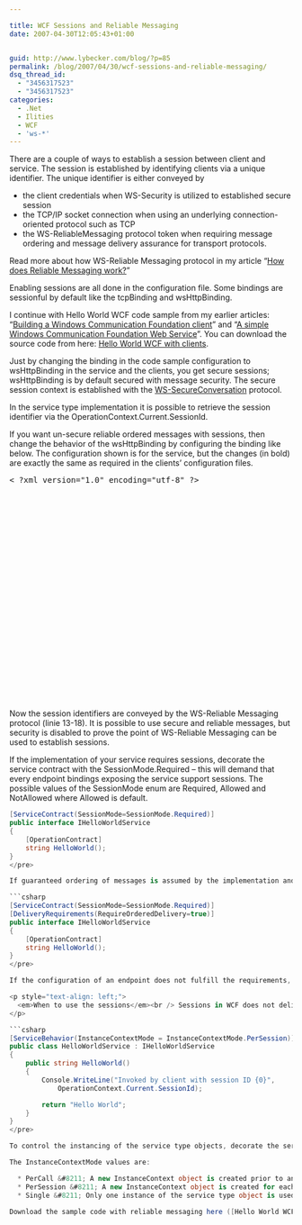 ```yaml
---

title: WCF Sessions and Reliable Messaging
date: 2007-04-30T12:05:43+01:00


guid: http://www.lybecker.com/blog/?p=85
permalink: /blog/2007/04/30/wcf-sessions-and-reliable-messaging/
dsq_thread_id:
  - "3456317523"
  - "3456317523"
categories:
  - .Net
  - Ilities
  - WCF
  - 'ws-*'
---
```

There are a couple of ways to establish a session between client and service. The session is established by identifying clients via a unique identifier. The unique identifier is either conveyed by

  * the client credentials when WS-Security is utilized to established secure session
  * the TCP/IP socket connection when using an underlying connection-oriented protocol such as TCP
  * the WS-ReliableMessaging protocol token when requiring message ordering and message delivery assurance for transport protocols.

Read more about how WS-Reliable Messaging protocol in my article “[How does Reliable Messaging work?](http://www.lybecker.com/blog/2007/01/23/how-does-reliable-messaging-work/)”

Enabling sessions are all done in the configuration file. Some bindings are sessionful by default like the tcpBinding and wsHttpBinding.

I continue with Hello World WCF code sample from my earlier articles: “[Building a Windows Communication Foundation client](http://www.lybecker.com/blog/2007/01/18/building-a-windows-communication-foundation-client/)” and “[A simple Windows Communication Foundation Web Service](http://www.lybecker.com/blog/2007/01/15/a-simple-windows-communication-foundation-web-service/)”. You can download the source code from here: [Hello World WCF with clients](http://www.lybecker.com/blog/wp-content/uploads/helloworldwcfwithclients.zip).

Just by changing the binding in the code sample configuration to wsHttpBinding in the service and the clients, you get secure sessions; wsHttpBinding is by default secured with message security. The secure session context is established with the [WS-SecureConversation](http://www-128.ibm.com/developerworks/library/specification/ws-secon/) protocol.

In the service type implementation it is possible to retrieve the session identifier via the OperationContext.Current.SessionId.

If you want un-secure reliable ordered messages with sessions, then change the behavior of the wsHttpBinding by configuring the binding like below. The configuration shown is for the service, but the changes (in bold) are exactly the same as required in the clients’ configuration files.

<pre class="brush: xml; title: ; notranslate" title="">< ?xml version="1.0" encoding="utf-8" ?>
<configuration>
  <system .serviceModel>
    <behaviors>
      <servicebehaviors>
        <behavior name="myBehavior">
          <servicemetadata httpGetEnabled="true"
                           httpGetUrl="http://localhost:8080/HelloWorldService" />
        </behavior>
      </servicebehaviors>
    </behaviors>
    <bindings>
      <wshttpbinding>
        <binding name="reliableBinding">
          <reliablesession enabled="true" ordered="true"/>
          <security mode="None" />
        </binding>
      </wshttpbinding>
    </bindings>
    <services>
      <service name="HelloWorldService"
               behaviorConfiguration="myBehavior">
        <endpoint address="http://localhost:8080/HelloWorldService"
                  binding="wsHttpBinding"
                  bindingConfiguration="reliableBinding"
                  contract="IHelloWorldService" />
      </service>
    </services>
  </system>
</configuration>
</pre>

Now the session identifiers are conveyed by the WS-Reliable Messaging protocol (linie 13-18). It is possible to use secure and reliable messages, but security is disabled to prove the point of WS-Reliable Messaging can be used to establish sessions.

If the implementation of your service requires sessions, decorate the service contract with the SessionMode.Required – this will demand that every endpoint bindings exposing the service support sessions. The possible values of the SessionMode enum are Required, Allowed and NotAllowed where Allowed is default.

```csharp
[ServiceContract(SessionMode=SessionMode.Required)]
public interface IHelloWorldService
{
    [OperationContract]
    string HelloWorld();
}
</pre>

If guaranteed ordering of messages is assumed by the implementation and therefore required for dependable behavior of the service, then decorate the service contract with the DeliveryRequirements attribute with the parameter RequireOrderedDelivery set to true.

```csharp
[ServiceContract(SessionMode=SessionMode.Required)]
[DeliveryRequirements(RequireOrderedDelivery=true)]
public interface IHelloWorldService
{
    [OperationContract]
    string HelloWorld();
}
</pre>

If the configuration of an endpoint does not fulfill the requirements, the host throws an exception detailing the missing requirements.

<p style="text-align: left;">
  <em>When to use the sessions</em><br /> Sessions in WCF does not deliver the same functionality as in ASP.Net or ASMX based Web Services. For instance the <a href="http://msdn2.microsoft.com/en-us/library/system.web.sessionstate.httpsessionstate.aspx">HttpSessionState</a> store is not available, not even if the WCF service is hosted in the IIS. WCF sessions are similar to Remoting sessions and are only for service instancing.
</p>

```csharp
[ServiceBehavior(InstanceContextMode = InstanceContextMode.PerSession)]
public class HelloWorldService : IHelloWorldService
{
    public string HelloWorld()
    {
        Console.WriteLine("Invoked by client with session ID {0}",
            OperationContext.Current.SessionId);

        return "Hello World";
    }
}
</pre>

To control the instancing of the service type objects, decorate the service type with the ServiceBehavior attribute and specify the InstanceContextMode enum as in the above code.

The InstanceContextMode values are:

  * PerCall &#8211; A new InstanceContext object is created prior to and recycled subsequent to each call. If the channel does not create a session this value behaves as if it were PerCall.
  * PerSession &#8211; A new InstanceContext object is created for each session.
  * Single &#8211; Only one instance of the service type object is used for all incoming calls and is not recycled subsequent to the calls. If a service type object does not exist, one is created.

Download the sample code with reliable messaging here ([Hello World WCF Reliable Messaging](http://www.lybecker.com/blog/wp-content/uploads/helloworldwcfreliablemessaging.zip)) and read more about WCF sessions [here](http://msdn2.microsoft.com/en-us/library/ms733040.aspx).
